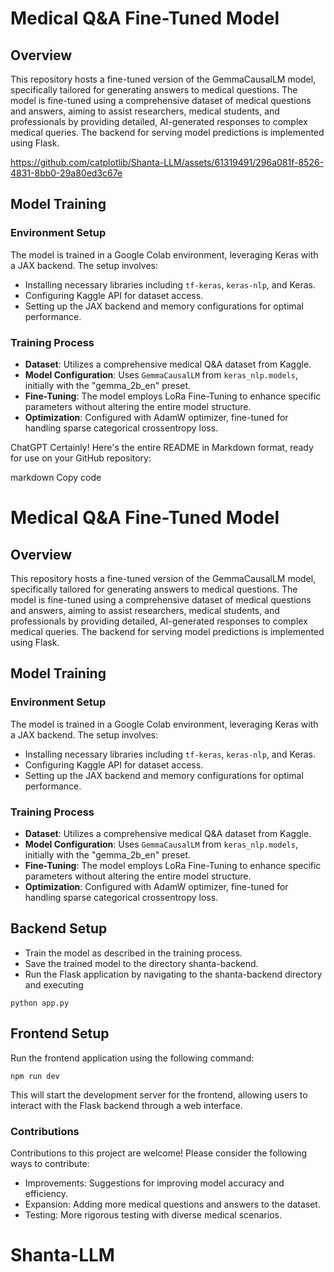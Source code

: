 # Medical Q&A Fine-Tuned Model

## Overview
This repository hosts a fine-tuned version of the GemmaCausalLM model, specifically tailored for generating answers to medical questions. The model is fine-tuned using a comprehensive dataset of medical questions and answers, aiming to assist researchers, medical students, and professionals by providing detailed, AI-generated responses to complex medical queries. The backend for serving model predictions is implemented using Flask.

https://github.com/catplotlib/Shanta-LLM/assets/61319491/296a081f-8526-4831-8bb0-29a80ed3c67e


## Model Training

### Environment Setup
The model is trained in a Google Colab environment, leveraging Keras with a JAX backend. The setup involves:
- Installing necessary libraries including `tf-keras`, `keras-nlp`, and Keras.
- Configuring Kaggle API for dataset access.
- Setting up the JAX backend and memory configurations for optimal performance.

### Training Process
- **Dataset**: Utilizes a comprehensive medical Q&A dataset from Kaggle.
- **Model Configuration**: Uses `GemmaCausalLM` from `keras_nlp.models`, initially with the "gemma_2b_en" preset.
- **Fine-Tuning**: The model employs LoRa Fine-Tuning to enhance specific parameters without altering the entire model structure.
- **Optimization**: Configured with AdamW optimizer, fine-tuned for handling sparse categorical crossentropy loss.


ChatGPT
Certainly! Here's the entire README in Markdown format, ready for use on your GitHub repository:

markdown
Copy code
# Medical Q&A Fine-Tuned Model

## Overview
This repository hosts a fine-tuned version of the GemmaCausalLM model, specifically tailored for generating answers to medical questions. The model is fine-tuned using a comprehensive dataset of medical questions and answers, aiming to assist researchers, medical students, and professionals by providing detailed, AI-generated responses to complex medical queries. The backend for serving model predictions is implemented using Flask.

## Model Training

### Environment Setup
The model is trained in a Google Colab environment, leveraging Keras with a JAX backend. The setup involves:
- Installing necessary libraries including `tf-keras`, `keras-nlp`, and Keras.
- Configuring Kaggle API for dataset access.
- Setting up the JAX backend and memory configurations for optimal performance.

### Training Process
- **Dataset**: Utilizes a comprehensive medical Q&A dataset from Kaggle.
- **Model Configuration**: Uses `GemmaCausalLM` from `keras_nlp.models`, initially with the "gemma_2b_en" preset.
- **Fine-Tuning**: The model employs LoRa Fine-Tuning to enhance specific parameters without altering the entire model structure.
- **Optimization**: Configured with AdamW optimizer, fine-tuned for handling sparse categorical crossentropy loss.

## Backend Setup
- Train the model as described in the training process.
- Save the trained model to the directory shanta-backend.
- Run the Flask application by navigating to the shanta-backend directory and executing 
```
python app.py
```

## Frontend Setup
Run the frontend application using the following command:

```
npm run dev
```

This will start the development server for the frontend, allowing users to interact with the Flask backend through a web interface.


### Contributions
Contributions to this project are welcome! Please consider the following ways to contribute:
- Improvements: Suggestions for improving model accuracy and efficiency.
- Expansion: Adding more medical questions and answers to the dataset.
- Testing: More rigorous testing with diverse medical scenarios.
# Shanta-LLM
